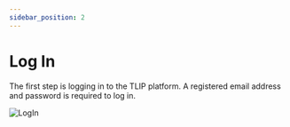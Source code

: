 ```yaml
---
sidebar_position: 2
---
```


# Log In

The first step is logging in to the TLIP platform. A registered email address and password is required to log in.

![LogIn](/img/login.png)

